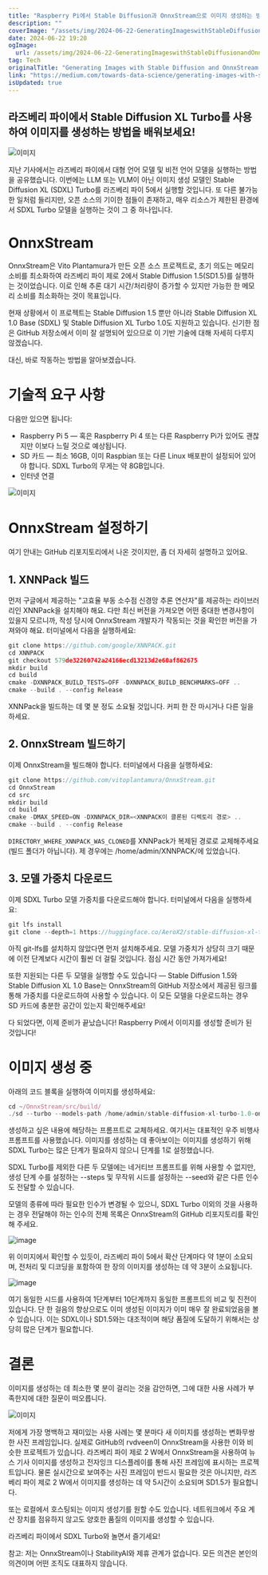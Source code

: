 ```yaml
---
title: "Raspberry Pi에서 Stable Diffusion과 OnnxStream으로 이미지 생성하는 방법"
description: ""
coverImage: "/assets/img/2024-06-22-GeneratingImageswithStableDiffusionandOnnxStreamontheRaspberryPi_0.png"
date: 2024-06-22 19:20
ogImage: 
  url: /assets/img/2024-06-22-GeneratingImageswithStableDiffusionandOnnxStreamontheRaspberryPi_0.png
tag: Tech
originalTitle: "Generating Images with Stable Diffusion and OnnxStream on the Raspberry Pi"
link: "https://medium.com/towards-data-science/generating-images-with-stable-diffusion-and-onnxstream-on-the-raspberry-pi-f126636b6c0c"
isUpdated: true
---
```






## 라즈베리 파이에서 Stable Diffusion XL Turbo를 사용하여 이미지를 생성하는 방법을 배워보세요!

![이미지](/assets/img/2024-06-22-GeneratingImageswithStableDiffusionandOnnxStreamontheRaspberryPi_0.png)

지난 기사에서는 라즈베리 파이에서 대형 언어 모델 및 비전 언어 모델을 실행하는 방법을 공유했습니다. 이번에는 LLM 또는 VLM이 아닌 이미지 생성 모델인 Stable Diffusion XL (SDXL) Turbo를 라즈베리 파이 5에서 실행할 것입니다. 또 다른 불가능한 일처럼 들리지만, 오픈 소스의 기이한 점들이 존재하고, 매우 리소스가 제한된 환경에서 SDXL Turbo 모델을 실행하는 것이 그 중 하나입니다.

# OnnxStream

<div class="content-ad"></div>

OnnxStream은 Vito Plantamura가 만든 오픈 소스 프로젝트로, 초기 의도는 메모리 소비를 최소화하여 라즈베리 파이 제로 2에서 Stable Diffusion 1.5(SD1.5)를 실행하는 것이었습니다. 이로 인해 추론 대기 시간/처리량이 증가할 수 있지만 가능한 한 메모리 소비를 최소화하는 것이 목표입니다.

현재 상황에서 이 프로젝트는 Stable Diffusion 1.5 뿐만 아니라 Stable Diffusion XL 1.0 Base (SDXL) 및 Stable Diffusion XL Turbo 1.0도 지원하고 있습니다. 신기한 점은 GitHub 저장소에서 이미 잘 설명되어 있으므로 이 기반 기술에 대해 자세히 다루지 않겠습니다.

대신, 바로 작동하는 방법을 알아보겠습니다.

# 기술적 요구 사항

<div class="content-ad"></div>

다음만 있으면 됩니다:

- Raspberry Pi 5 — 혹은 Raspberry Pi 4 또는 다른 Raspberry Pi가 있어도 괜찮지만 이보다 느릴 것으로 예상됩니다.
- SD 카드 — 최소 16GB, 이미 Raspbian 또는 다른 Linux 배포판이 설정되어 있어야 합니다. SDXL Turbo의 무게는 약 8GB입니다.
- 인터넷 연결

![이미지](/assets/img/2024-06-22-GeneratingImageswithStableDiffusionandOnnxStreamontheRaspberryPi_1.png)

# OnnxStream 설정하기

<div class="content-ad"></div>

여기 안내는 GitHub 리포지토리에서 나온 것이지만, 좀 더 자세히 설명하고 있어요.

## 1. XNNPack 빌드

먼저 구글에서 제공하는 "고효율 부동 소수점 신경망 추론 연산자"를 제공하는 라이브러리인 XNNPack을 설치해야 해요. 다만 최신 버전을 가져오면 어떤 중대한 변경사항이 있을지 모르니까, 작성 당시에 OnnxStream 개발자가 작동되는 것을 확인한 버전을 가져와야 해요. 터미널에서 다음을 실행하세요:

```js
git clone https://github.com/google/XNNPACK.git
cd XNNPACK
git checkout 579de32260742a24166ecd13213d2e60af862675
mkdir build
cd build
cmake -DXNNPACK_BUILD_TESTS=OFF -DXNNPACK_BUILD_BENCHMARKS=OFF ..
cmake --build . --config Release
```

<div class="content-ad"></div>

XNNPack을 빌드하는 데 몇 분 정도 소요될 것입니다. 커피 한 잔 마시거나 다른 일을 하세요.

## 2. OnnxStream 빌드하기

이제 OnnxStream을 빌드해야 합니다. 터미널에서 다음을 실행하세요:

```js
git clone https://github.com/vitoplantamura/OnnxStream.git
cd OnnxStream
cd src
mkdir build
cd build
cmake -DMAX_SPEED=ON -DXNNPACK_DIR=<XNNPACK이 클론된 디렉토리 경로> ..
cmake --build . --config Release
```

<div class="content-ad"></div>

`DIRECTORY_WHERE_XNNPACK_WAS_CLONED`를 XNNPack가 복제된 경로로 교체해주세요 (빌드 폴더가 아닙니다). 제 경우에는 /home/admin/XNNPACK/에 있었습니다.

## 3. 모델 가중치 다운로드

이제 SDXL Turbo 모델 가중치를 다운로드해야 합니다. 터미널에서 다음을 실행하세요:

```js
git lfs install
git clone --depth=1 https://huggingface.co/AeroX2/stable-diffusion-xl-turbo-1.0-onnxstream
```

<div class="content-ad"></div>

아직 git-lfs를 설치하지 않았다면 먼저 설치해주세요. 모델 가중치가 상당히 크기 때문에 이전 단계보다 시간이 훨씬 더 걸릴 것입니다. 점심 시간 동안 가져가세요!

또한 지원되는 다른 두 모델을 실행할 수도 있습니다 — Stable Diffusion 1.5와 Stable Diffusion XL 1.0 Base는 OnnxStream의 GitHub 저장소에서 제공된 링크를 통해 가중치를 다운로드하여 사용할 수 있습니다. 이 모든 모델을 다운로드하는 경우 SD 카드에 충분한 공간이 있는지 확인해주세요!

다 되었다면, 이제 준비가 끝났습니다! Raspberry Pi에서 이미지를 생성할 준비가 된 것입니다!

# 이미지 생성 중

<div class="content-ad"></div>

아래의 코드 블록을 실행하여 이미지를 생성하세요:

```js
cd ~/OnnxStream/src/build/
./sd --turbo --models-path /home/admin/stable-diffusion-xl-turbo-1.0-onnxstream --prompt "화성에서 말을 탄 우주 비행사" --steps 1 --output astronaut.png
```

생성하고 싶은 내용에 해당하는 프롬프트로 교체하세요. 여기서는 대표적인 우주 비행사 프롬프트를 사용했습니다. 이미지를 생성하는 데 좋아보이는 이미지를 생성하기 위해 SDXL Turbo는 많은 단계가 필요하지 않으니 단계를 1로 설정했습니다.

SDXL Turbo를 제외한 다른 두 모델에는 네거티브 프롬프트를 위해 사용할 수 없지만, 생성 단계 수를 설정하는 --steps 및 무작위 시드를 설정하는 --seed와 같은 다른 인수도 전달할 수 있습니다.

<div class="content-ad"></div>

모델의 종류에 따라 필요한 인수가 변경될 수 있으니, SDXL Turbo 이외의 것을 사용하는 경우 전달해야 하는 인수의 전체 목록은 OnnxStream의 GitHub 리포지토리를 확인해 주세요.

![image](/assets/img/2024-06-22-GeneratingImageswithStableDiffusionandOnnxStreamontheRaspberryPi_2.png)

위 이미지에서 확인할 수 있듯이, 라즈베리 파이 5에서 확산 단계마다 약 1분이 소요되며, 전처리 및 디코딩을 포함하여 한 장의 이미지를 생성하는 데 약 3분이 소요됩니다.

![image](/assets/img/2024-06-22-GeneratingImageswithStableDiffusionandOnnxStreamontheRaspberryPi_3.png)

<div class="content-ad"></div>

여기 동일한 시드를 사용하여 1단계부터 10단계까지 동일한 프롬프트의 비교 및 진전이 있습니다. 단 한 걸음의 향상으로도 이미 생성된 이미지가 이미 매우 잘 완료되었음을 볼 수 있습니다. 이는 SDXL이나 SD1.5와는 대조적이며 해당 품질에 도달하기 위해서는 상당히 많은 단계가 필요합니다.

# 결론

이미지를 생성하는 데 최소한 몇 분이 걸리는 것을 감안하면, 그에 대한 사용 사례가 부족한지에 대한 질문이 떠오릅니다.

![이미지](/assets/img/2024-06-22-GeneratingImageswithStableDiffusionandOnnxStreamontheRaspberryPi_4.png)

<div class="content-ad"></div>

저에게 가장 명백하고 재미있는 사용 사례는 몇 분마다 새 이미지를 생성하는 변화무쌍한 사진 프레임입니다. 실제로 GitHub의 rvdveen이 OnnxStream을 사용한 이와 비슷한 프로젝트가 있습니다. 라즈베리 파이 제로 2 W에서 OnnxStream을 사용하여 뉴스 기사 이미지를 생성하고 전자잉크 디스플레이를 통해 사진 프레임에 표시하는 프로젝트입니다. 물론 실시간으로 보여주는 사진 프레임이 반드시 필요한 것은 아니지만, 라즈베리 파이 제로 2 W에서 이미지를 생성하는 데 약 5시간이 소요되며 SD1.5가 필요합니다. 

또는 로컬에서 호스팅되는 이미지 생성기를 원할 수도 있습니다. 네트워크에서 주요 계산 장치를 점유하지 않고도 양호한 품질의 이미지를 생성할 수 있습니다.

라즈베리 파이에서 SDXL Turbo와 놀면서 즐기세요!

참고: 저는 OnnxStream이나 StabilityAI와 제휴 관계가 없습니다. 모든 의견은 본인의 의견이며 어떤 조직도 대표하지 않습니다.